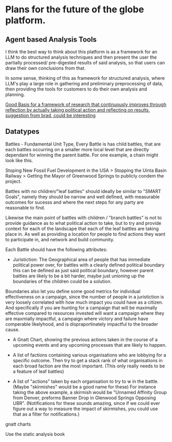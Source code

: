 # Plans for the future of the globe platform.

## Agent based Analysis Tools

I think the best way to think about this platform is as a framework for an LLM to do structured analysis techniques and then present the user the partially processed/ pre-digested results of said analysis, so that users can draw their own conclusions from that.

In some sense, thinking of this as framework for structured analysis, where LLM's play a large role in gathering and preliminary preprocessing of data, then providing the tools for customers to do their own analysis and planning.

[Good Basis for a framework of research that continuously improves through reflection by actually taking political action and reflecting on results, suggestion from brad, could be interesting](https://en.wikipedia.org/wiki/Action_research)

## Datatypes

Battles - Fundamental Unit Type, Every Battle is has child battles, that are each battles occurring on a smaller more local level that are directly dependant for winning the parent battle. For one example, a chain might look like this.

Stoping New Fossil Fuel Development in the USA > Stopping the Uinta Basin Railway > Getting the Mayor of Greenwood Springs to publicly condem the project.

Battles with no children/"leaf battles" should ideally be similar to "SMART Goals", namely they should be narrow and well defined, with measurable outcomes for sucesss and where the next steps for any party are reasonable to find.

Likewise the main point of battles with children / "branch battles" is not to provide guidance as to what political action to take, but to try and provide context for each of the landscape that each of the leaf battles are taking place in. As well as providing a location for people to find actions they want to participate in, and network and build community.

Each Battle should have the following attributes:

- Juristiction: The Geographical area of people that has immediate political power over, for battles with a clearly defined political boundary this can be defined as just said political boundary, however parent battles are likely to be a bit harder, maybe just unioning up the boundaries of the children could be a solution.

Boundaries also let you define some good metrics for individual effectiveness on a campaign, since the number of people in a juristiction is very loosely correlated with how much impact you could have as a citizen. And specifically if you are hunting for a campaign that will be maximally effective compared to resources invested will want a campaign where they are maxmially impactful, a campaign where victory and failure have comperable likelyhood, and is dispraportinately impactful to the broader cause.

- A Gnatt Chart, showing the previous actions taken in the course of a upcoming events and any upcoming processes that are likely to happen.

- A list of factions containing various organisations who are lobbying for a specific outcome. Then try to get a stack rank of what organisations in each broad faction are the most important.
  (This only really needs to be a feature of leaf battles)

- A list of "actions" taken by each organisation to try to w in the battle. (Maybe "skirmishes" would be a good name for these) For instance taking the above example, a skirmish would be "Unnamed Affinity Group from Denver, preforms Banner Drop in Glenwood Springs Opposing UBR". (Notifications for these sounds amazing, since if we could ever figure out a way to measure the impact of skirmishes, you could use that as a filter for notifications.)

gnatt charts

Use the static analysis book
